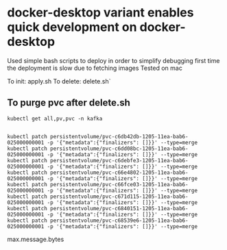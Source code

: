 docker-desktop variant enables quick development on docker-desktop
=

Used simple bash scripts to deploy in order to simplify debugging 
first time the deployment is slow due to fetching images
Tested on mac

To init:     apply.sh 
To delete:   delete.sh`


To purge pvc after delete.sh
-
```
kubectl get all,pv,pvc -n kafka


kubectl patch persistentvolume/pvc-c6db42db-1205-11ea-bab6-025000000001 -p '{"metadata":{"finalizers": []}}' --type=merge
kubectl patch persistentvolume/pvc-c6dd08bc-1205-11ea-bab6-025000000001 -p '{"metadata":{"finalizers": []}}' --type=merge
kubectl patch persistentvolume/pvc-c6debfe3-1205-11ea-bab6-025000000001 -p '{"metadata":{"finalizers": []}}' --type=merge
kubectl patch persistentvolume/pvc-c66e4802-1205-11ea-bab6-025000000001 -p '{"metadata":{"finalizers": []}}' --type=merge
kubectl patch persistentvolume/pvc-c66fce03-1205-11ea-bab6-025000000001 -p '{"metadata":{"finalizers": []}}' --type=merge
kubectl patch persistentvolume/pvc-c671d115-1205-11ea-bab6-025000000001 -p '{"metadata":{"finalizers": []}}' --type=merge
kubectl patch persistentvolume/pvc-c6840151-1205-11ea-bab6-025000000001 -p '{"metadata":{"finalizers": []}}' --type=merge
kubectl patch persistentvolume/pvc-c68539e6-1205-11ea-bab6-025000000001 -p '{"metadata":{"finalizers": []}}' --type=merge
```

max.message.bytes